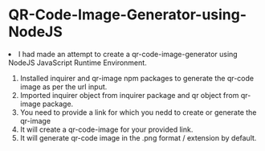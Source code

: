 # QR-Code-Image-Generator-using-NodeJS

<li>I had made an attempt to create a qr-code-image-generator using NodeJS JavaScript Runtime Environment.</li>
<ol>
  <li>Installed inquirer and qr-image npm packages to generate the qr-code image as per the url input.</li>
  <li>Imported inquirer object from inquirer package and qr object from qr-image package.</li>
  <li>You need to provide a link for which you nedd to create or generate the qr-image</li>
  <li>It will create a qr-code-image for your provided link.</li>
  <li>It will generate qr-code image in the .png format / extension by default.</li>
</ol>
